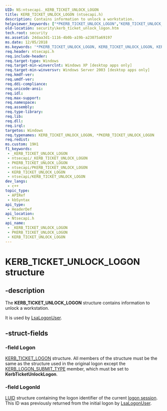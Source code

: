 ```yaml
---
UID: NS:ntsecapi._KERB_TICKET_UNLOCK_LOGON
title: KERB_TICKET_UNLOCK_LOGON (ntsecapi.h)
description: Contains information to unlock a workstation.
helpviewer_keywords: ["*PKERB_TICKET_UNLOCK_LOGON","KERB_TICKET_UNLOCK_LOGON","KERB_TICKET_UNLOCK_LOGON structure [Security]","PKERB_TICKET_UNLOCK_LOGON","PKERB_TICKET_UNLOCK_LOGON structure pointer [Security]","_lsa_kerb_ticket_unlock_logon","ntsecapi/KERB_TICKET_UNLOCK_LOGON","ntsecapi/PKERB_TICKET_UNLOCK_LOGON","security.kerb_ticket_unlock_logon"]
old-location: security\kerb_ticket_unlock_logon.htm
tech.root: security
ms.assetid: 24daa3d1-1116-4b0b-a19b-a23075a69197
ms.date: 12/05/2018
ms.keywords: '*PKERB_TICKET_UNLOCK_LOGON, KERB_TICKET_UNLOCK_LOGON, KERB_TICKET_UNLOCK_LOGON structure [Security], PKERB_TICKET_UNLOCK_LOGON, PKERB_TICKET_UNLOCK_LOGON structure pointer [Security], _lsa_kerb_ticket_unlock_logon, ntsecapi/KERB_TICKET_UNLOCK_LOGON, ntsecapi/PKERB_TICKET_UNLOCK_LOGON, security.kerb_ticket_unlock_logon'
req.header: ntsecapi.h
req.include-header: 
req.target-type: Windows
req.target-min-winverclnt: Windows XP [desktop apps only]
req.target-min-winversvr: Windows Server 2003 [desktop apps only]
req.kmdf-ver: 
req.umdf-ver: 
req.ddi-compliance: 
req.unicode-ansi: 
req.idl: 
req.max-support: 
req.namespace: 
req.assembly: 
req.type-library: 
req.lib: 
req.dll: 
req.irql: 
targetos: Windows
req.typenames: KERB_TICKET_UNLOCK_LOGON, *PKERB_TICKET_UNLOCK_LOGON
req.redist: 
ms.custom: 19H1
f1_keywords:
 - _KERB_TICKET_UNLOCK_LOGON
 - ntsecapi/_KERB_TICKET_UNLOCK_LOGON
 - PKERB_TICKET_UNLOCK_LOGON
 - ntsecapi/PKERB_TICKET_UNLOCK_LOGON
 - KERB_TICKET_UNLOCK_LOGON
 - ntsecapi/KERB_TICKET_UNLOCK_LOGON
dev_langs:
 - c++
topic_type:
 - APIRef
 - kbSyntax
api_type:
 - HeaderDef
api_location:
 - Ntsecapi.h
api_name:
 - _KERB_TICKET_UNLOCK_LOGON
 - PKERB_TICKET_UNLOCK_LOGON
 - KERB_TICKET_UNLOCK_LOGON
---
```


# KERB_TICKET_UNLOCK_LOGON structure


## -description

The <b>KERB_TICKET_UNLOCK_LOGON</b> structure contains information to unlock a workstation.

It is used by 
<a href="/windows/desktop/api/ntsecapi/nf-ntsecapi-lsalogonuser">LsaLogonUser</a>.

## -struct-fields

### -field Logon

<a href="/windows/desktop/api/ntsecapi/ns-ntsecapi-kerb_ticket_logon">KERB_TICKET_LOGON</a> structure. All members of the structure must be the same as the structure used in the original logon except the <a href="/windows/desktop/api/ntsecapi/ne-ntsecapi-kerb_logon_submit_type">KERB_LOGON_SUBMIT_TYPE</a> member, which must be set to <b>KerbTicketUnlockLogon</b>.

### -field LogonId

<a href="/windows/desktop/api/winnt/ns-winnt-luid">LUID</a> structure containing the logon identifier of the current <a href="/windows/desktop/SecGloss/l-gly">logon session</a>. This ID was previously returned from the initial logon by 
<a href="/windows/desktop/api/ntsecapi/nf-ntsecapi-lsalogonuser">LsaLogonUser</a>.

